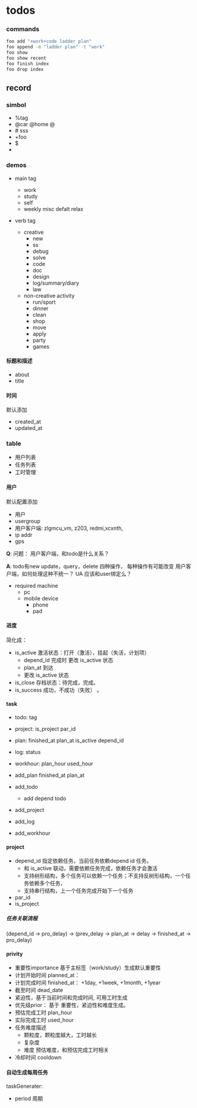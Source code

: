 # todos

### commands
``` bash
foo add "+work+code ladder plan"
foo append -m "ladder plan" -t "work"
foo show
foo show recent
foo finish index
foo drop index
```

## record

### simbol
- %tag
- @car @home @
- \# sss
- +foo
- $
- 


### demos

- main tag
  - work
  - study
  - self
  - weekly misc defalt relax


- verb tag
  - creative
      - new
      - ss
      - debug
      - solve
      - code
      - doc
      - design
      - log/summary/diary
      - law 
  - non-creative activity
      - run/sport
      - dinner
      - clean
      - shop
      - move
      - apply
      - party
      - games


#### 标题和描述
- about
- title


#### 时间
默认添加
-  created_at
-  updated_at



### table


- 用户列表
- 任务列表
- 工时管理



#### 用户
默认配置添加
- 用户
- usergroup
- 用户客户端: zlgmcu_vm, z203, redmi,xcxnth,
- ip addr
- gps

**Q**: 问题： 用户客户端，和todo是什么关系？

**A**: todo有new update，query，delete 四种操作，
每种操作有可能改变 用户客户端，如何处理这种不统一？
UA 应该和user绑定么？

- required machine
    - pc
    - mobile device
        - phone
        - pad


#### 进度
简化成：
- is_active 激活状态：打开（激活），挂起（失活，计划项）
    - depend_id 完成时 更改 is_active 状态
    - plan_at 到达
    - 更改 is_active 状态
- is_close 存档状态：待完成，完成。
- is_success 成功，不成功（失败） 。

#### task


- todo: tag
- project: is_project  par_id
- plan: finished_at plan_at is_active depend_id
- log: status
- workhour: plan_hour used_hour


- add_plan  finished_at plan_at
- add_todo
    - add depend todo
- add_project 
- add_log
- add_workhour


#### project

- depend_id 指定依赖任务，当前任务依赖depend id 任务。
    - 和 is_active 联动，需要依赖任务完成，依赖任务才会激活
    - 支持树形结构，多个任务可以依赖一个任务；不支持反树形结构，一个任务依赖多个任务，
    - 支持串行结构，上一个任务完成开始下一个任务
- par_id
- is_project 

##### 任务关联流程
(depend_id -> pro_delay) -> (prev_delay -> plan_at -> delay -> finished_at -> pro_delay)

#### privity
- 重要性importance 基于主标签（work/study）生成默认重要性
- 计划开始时间 planned_at：
- 计划完成时间 finished_at： +1day, +1week, +1month, +1year
- 截至时间 dead_date
- 紧迫性，基于当前时间和完成时间, 可用工时生成
- 优先级prior： 基于 重要性，紧迫性和难度生成。
- 预估完成工时 plan_hour
- 实际完成工时 used_hour
- 任务难度描述
    - 颗粒度，颗粒度越大，工时越长
    - 复杂度
    - 难度 预估难度，和预估完成工时相关
- 冷却时间 cooldown



#### 自动生成每周任务

taskGenerater: 
- period 周期
